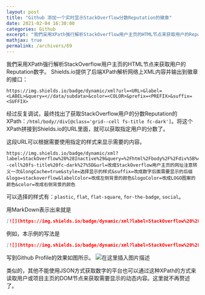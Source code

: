 ```yaml
---
layout: post
title: "Github 添加一个实时显示StackOverflow分数Reputation的徽章"
date: 2021-02-04 16:30:00
categories: Github
excerpt: "我們采用XPath强行解析StackOverflow用户主页的HTML节点来获取用户的Reputation数字。"
mathjax: true
permalink: /archivers/69
---
```


我們采用XPath强行解析StackOverflow用户主页的HTML节点来获取用户的Reputation数字。
Shields.io提供了后端XPath解析网络上XML内容并输出到徽章的接口：
```
https://img.shields.io/badge/dynamic/xml?url=<URL>&label=<LABEL>&query=<//data/subdata>&color=<COLOR>&prefix=<PREFIX>&suffix=<SUFFIX>
```
经过反复调试，最终找出了获取StackOverflow用户的分数Reputation的XPath：```/html/body//div[@class='grid--cell fs-title fc-dark']```。将这个XPath拼接到Shields.io的URL里面，就可以获取指定用户的分数了。

这段URL可以根据需要使用指定的样式来显示需要的内容。
```
https://img.shields.io/badge/dynamic/xml?label=StackOverflow%20%28Inactive%29&query=%2Fhtml%2Fbody%2F%2Fdiv%5B%40class%3D%27grid--cell%20fs-title%20fc-dark%27%5D&url=改成StackOverflow用户主页的网址注意转义一次&longCache=true&style=选择显示的样式&suffix=改成数字后面需要显示的后缀&logo=stackoverflow&labelColor=改成左侧背景的颜色&logoColor=改成LOGO图案的颜色&color=改成右侧背景的颜色
```
可以选择的样式有：```plastic```, ```flat```, ```flat-square```, ```for-the-badge```, ```social```。

用MarkDown表示出来就是
```markdown
[![](https://img.shields.io/badge/dynamic/xml?label=StackOverflow%20%28Inactive%29&query=%2Fhtml%2Fbody%2F%2Fdiv%5B%40class%3D%27grid--cell%20fs-title%20fc-dark%27%5D&url=改成StackOverflow用户主页的网址注意转义一次&longCache=true&style=选择显示的样式&suffix=改成数字后面需要显示的后缀&logo=stackoverflow&labelColor=改成左侧背景的颜色&logoColor=改成LOGO图案的颜色&color=改成右侧背景的颜色)](要链接的StackOverflow用户主页的地址)
```

例如，本示例的写法是
```markdown
[![](https://img.shields.io/badge/dynamic/xml?label=StackOverflow%20%28Inactive%29&query=%2Fhtml%2Fbody%2F%2Fdiv%5B%40class%3D%27grid--cell%20fs-title%20fc-dark%27%5D&url=https%3A%2F%2Fstackoverflow.com%2Fusers%2F14547429%2Fno-5972&longCache=true&style=flat-square&suffix=%20Reputations&logo=stackoverflow&labelColor=f48024&logoColor=white&color=F7A05B)](https://stackoverflow.com/users/14547429/no-5972)
```

写到Github Profile的效果如图所示。
![在这里插入图片描述](https://img-blog.csdnimg.cn/20210204162052911.jpeg#pic_center)


类似的，其他不能使用JSON方式获取数字的平台也可以通过这种XPath的方式来读取用户或项目主页的DOM节点来获取需要显示的动态内容。这里就不再赘述了。